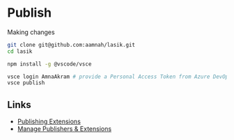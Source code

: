 # Publish

Making changes

```bash
git clone git@github.com:aamnah/lasik.git
cd lasik

npm install -g @vscode/vsce

vsce login AmnaAkram # provide a Personal Access Token from Azure DevOps user settings
vsce publish
```

Links
---
- [Publishing Extensions](https://code.visualstudio.com/api/working-with-extensions/publishing-extension)
- [Manage Publishers & Extensions](https://marketplace.visualstudio.com/manage/publishers/amnaakram)
